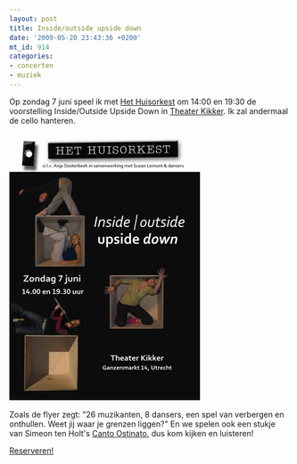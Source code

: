 ```yaml
---
layout: post
title: Inside/outside upside down
date: '2009-05-20 23:43:36 +0200'
mt_id: 914
categories:
- concerten
- muziek
---
```

Op zondag 7 juni speel ik met <a href="http://www.hethuisorkest.nl/">Het Huisorkest</a> om 14:00 en 19:30 de voorstelling Inside/Outside Upside Down in <a href="http://www.theaterkikker.nl/">Theater Kikker</a>. Ik zal andermaal de cello hanteren.

<img src="/images/Het%20Huisorkest%20flyer%20Inside%20Outside%20Upside%20Down.jpg" width="342" height="480" alt="Flyer Inside/Outside Upside Down" />

Zoals de flyer zegt: "26 muzikanten, 8 dansers, een spel van verbergen en onthullen. Weet jij waar je grenzen liggen?" En we spelen ook een stukje van Simeon ten Holt's <a href="http://www.canto-ostinato.com/">Canto Ostinato</a>, dus kom kijken en luisteren!

<a href="http://www.hethuisorkest.nl/reserveren">Reserveren!</a>
